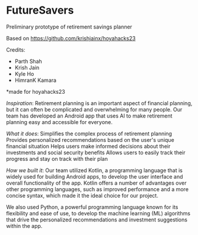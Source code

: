 # FutureSavers
Preliminary prototype of retirement savings planner

Based on https://github.com/krishjainx/hoyahacks23

Credits:
- Parth Shah
- Krish Jain
- Kyle Ho
- HimranK Kamara

*made for hoyahacks23

*Inspiration*: 
Retirement planning is an important aspect of financial planning, but it can often be complicated and overwhelming for many people. Our team has developed an Android app that uses AI to make retirement planning easy and accessible for everyone.

*What it does*:
Simplifies the complex process of retirement planning Provides personalized recommendations based on the user's unique financial situation Helps users make informed decisions about their investments and social security benefits Allows users to easily track their progress and stay on track with their plan

*How we built it*:
Our team utilized Kotlin, a programming language that is widely used for building Android apps, to develop the user interface and overall functionality of the app. Kotlin offers a number of advantages over other programming languages, such as improved performance and a more concise syntax, which made it the ideal choice for our project.

We also used Python, a powerful programming language known for its flexibility and ease of use, to develop the machine learning (ML) algorithms that drive the personalized recommendations and investment suggestions within the app.
